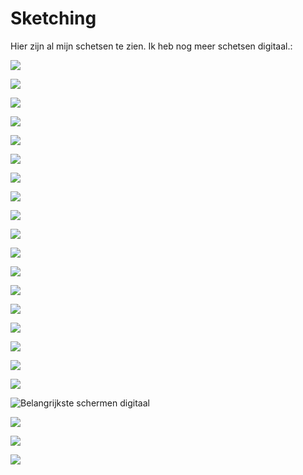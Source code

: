 # Sketching

Hier zijn al mijn schetsen te zien. Ik heb nog meer schetsen digitaal.:

![](../.gitbook/assets/img_4338.JPG)

![](../.gitbook/assets/img_5667.JPG)

![](../.gitbook/assets/img_7127.JPG)

![](../.gitbook/assets/img_9993.JPG)

![](../.gitbook/assets/img_0248.JPG)

![](../.gitbook/assets/img_3120.JPG)

![](../.gitbook/assets/img_4812.JPG)

![](../.gitbook/assets/img_4392.JPG)

![](../.gitbook/assets/img_3120.JPG)

![](../.gitbook/assets/img_7498.JPG)

![](../.gitbook/assets/img_1682.JPG)

![](../.gitbook/assets/img_1973.JPG)

![](../.gitbook/assets/img_0846.JPG)

![](../.gitbook/assets/img_0900.JPG)

![](../.gitbook/assets/img_1522.JPG)

![](../.gitbook/assets/img_3326.JPG)

![](../.gitbook/assets/img_9483.JPG)

![](../.gitbook/assets/img_1973.JPG)

![Belangrijkste schermen digitaal](../.gitbook/assets/schermafbeelding-2019-04-05-om-17.07.34.png)

![](../.gitbook/assets/schermafbeelding-2019-05-11-om-18.59.58.png)

![](../.gitbook/assets/1.2-chat-copy.png)

![](../.gitbook/assets/schermafbeelding-2019-05-11-om-19.01.09.png)




